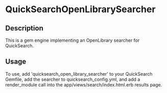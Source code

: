 # QuickSearchOpenLibrarySearcher

## Description

This is a gem engine implementing an OpenLibrary searcher for QuickSearch.

## Usage

To use, add 'quicksearch_open_library_searcher' to your QuickSearch
Gemfile, add the searcher to quicksearch_config.yml, and add a
render_module call into the app/views/search/index.html.erb results
page.
